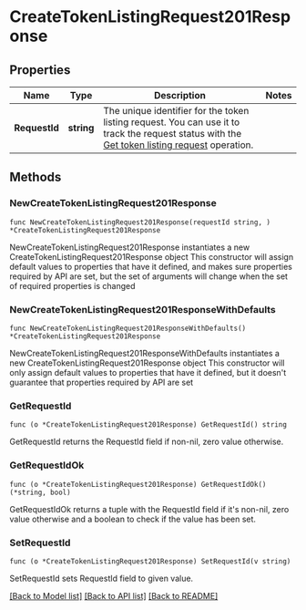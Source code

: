 # CreateTokenListingRequest201Response

## Properties

Name | Type | Description | Notes
------------ | ------------- | ------------- | -------------
**RequestId** | **string** | The unique identifier for the token listing request. You can use it to track the request status with the [Get token listing request](https://www.cobo.com/developers/v2/api-references/wallets/get-token-listing-request) operation. | 

## Methods

### NewCreateTokenListingRequest201Response

`func NewCreateTokenListingRequest201Response(requestId string, ) *CreateTokenListingRequest201Response`

NewCreateTokenListingRequest201Response instantiates a new CreateTokenListingRequest201Response object
This constructor will assign default values to properties that have it defined,
and makes sure properties required by API are set, but the set of arguments
will change when the set of required properties is changed

### NewCreateTokenListingRequest201ResponseWithDefaults

`func NewCreateTokenListingRequest201ResponseWithDefaults() *CreateTokenListingRequest201Response`

NewCreateTokenListingRequest201ResponseWithDefaults instantiates a new CreateTokenListingRequest201Response object
This constructor will only assign default values to properties that have it defined,
but it doesn't guarantee that properties required by API are set

### GetRequestId

`func (o *CreateTokenListingRequest201Response) GetRequestId() string`

GetRequestId returns the RequestId field if non-nil, zero value otherwise.

### GetRequestIdOk

`func (o *CreateTokenListingRequest201Response) GetRequestIdOk() (*string, bool)`

GetRequestIdOk returns a tuple with the RequestId field if it's non-nil, zero value otherwise
and a boolean to check if the value has been set.

### SetRequestId

`func (o *CreateTokenListingRequest201Response) SetRequestId(v string)`

SetRequestId sets RequestId field to given value.



[[Back to Model list]](../README.md#documentation-for-models) [[Back to API list]](../README.md#documentation-for-api-endpoints) [[Back to README]](../README.md)



